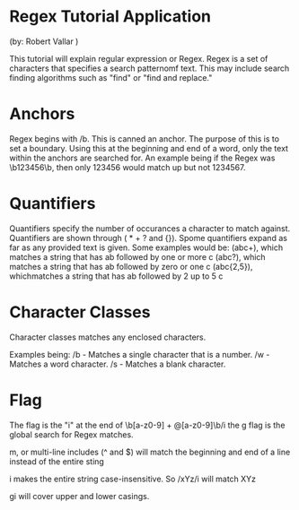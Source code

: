 # Regex Tutorial Application

(by: Robert Vallar )

This tutorial will explain regular expression or Regex. Regex is a set of characters that specifies a search patternomf text. This may include search finding algorithms such as "find" or "find and replace."

# Anchors

Regex begins with /b. This is canned an anchor. The purpose of this is to set a boundary. Using this at the beginning and end of a word, only the text within the anchors are searched for. An example being if the Regex was \b123456\b, then only 123456 would match up but not 1234567.

# Quantifiers

Quantifiers specify the number of occurances a character to match against. Quantifiers are shown through ( \* + ? and {}).
Spome quantifiers expand as far as any provided text is given.
Some examples would be:
(abc+), which matches a string that has ab followed by one or more c
(abc?), which matches a string that has ab followed by zero or one c
(abc{2,5}), whichmatches a string that has ab followed by 2 up to 5 c

# Character Classes

Character classes matches any enclosed characters.

Examples being:
/b - Matches a single character that is a number.
/w - Matches a word character.
/s - Matches a blank character.

# Flag

The flag is the "i" at the end of \b[a-z0-9] + @[a-z0-9]\b/i
the g flag is the global search for Regex matches.

m, or multi-line includes (^ and $) will match the beginning and end of a line instead of the entire sting

i makes the entire string case-insensitive. So /xYz/i will match XYz

gi will cover upper and lower casings.
